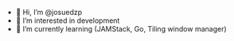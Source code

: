 - 👋 Hi, I’m @josuedzp
- 👀 I’m interested in development
- 🌱 I’m currently learning (JAMStack, Go, Tiling window manager)

<!---
josuedzp/josuedzp is a ✨ special ✨ repository because its `README.md` (this file) appears on your GitHub profile.
You can click the Preview link to take a look at your changes.
--->
